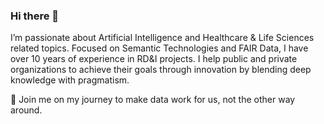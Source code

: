 ### Hi there 👋

I’m passionate about Artificial Intelligence and Healthcare & Life Sciences related topics. Focused on Semantic Technologies and FAIR Data, I have over 10 years of experience in RD&I projects. I help public and private organizations to achieve their goals through innovation by blending deep knowledge with pragmatism. 

🚀 Join me on my journey to make data work for us, not the other way around. 
